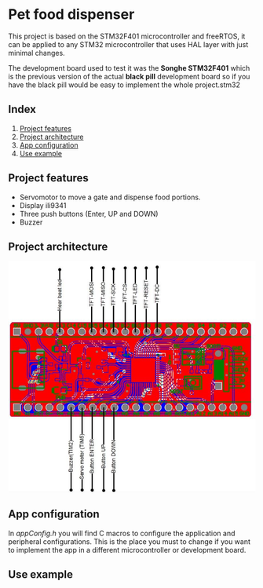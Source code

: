 # Pet food dispenser
This project is based on the STM32F401 microcontroller and freeRTOS,
it can be applied to any STM32 microcontroller that uses HAL layer with just
minimal changes.

The development board used to test it was the **Songhe STM32F401** which is
the previous version of the actual **black pill** development board so if you
have the black pill would be easy to implement the whole project.stm32

## Index
1. [Project features](#id1)
2. [Project architecture](#id2)
3. [App configuration](#id3)
3. [Use example](#id4)

## Project features<a name="id1"></a>
* Servomotor to move a gate and dispense food portions.
* Display ili9341
* Three push buttons (Enter, UP and DOWN)
* Buzzer

## Project architecture<a name="id2"></a>
![board](/docs/images/project_architecture.jpg)
## App configuration<a name="id3"></a>

In *appConfig.h* you will find C macros to configure the application and peripheral
configurations. This is the place you must to change if you want to implement the app
in a different microcontroller or development board.
## Use example <a name="id4"></a>
[//]: <> (TODO)
